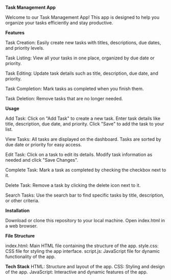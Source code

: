 **Task Management App** 

Welcome to our Task Management App! This app is designed to help you organize your tasks efficiently and stay productive.

**Features**

Task Creation: Easily create new tasks with titles, descriptions, due dates, and priority levels.

Task Listing: View all your tasks in one place, organized by due date or priority.

Task Editing: Update task details such as title, description, due date, and priority.

Task Completion: Mark tasks as completed when you finish them.

Task Deletion: Remove tasks that are no longer needed.

**Usage**

Add Task:
Click on "Add Task" to create a new task.
Enter task details like title, description, due date, and priority.
Click "Save" to add the task to your list.

View Tasks:
All tasks are displayed on the dashboard.
Tasks are sorted by due date or priority for easy access.

Edit Task:
Click on a task to edit its details.
Modify task information as needed and click "Save Changes".

Complete Task:
Mark a task as completed by checking the checkbox next to it.

Delete Task:
Remove a task by clicking the delete icon next to it.

Search Tasks:
Use the search bar to find specific tasks by title, description, or other criteria.


**Installation**

Download or clone this repository to your local machine.
Open index.html in a web browser.

**File Structure**

index.html: Main HTML file containing the structure of the app.
style.css: CSS file for styling the app interface.
script.js: JavaScript file for dynamic functionality of the app.

**Tech Stack**
HTML: Structure and layout of the app.
CSS: Styling and design of the app.
JavaScript: Interactive and dynamic features of the app.
